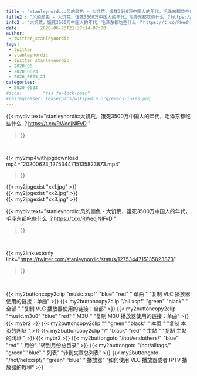 ```yaml
---
title : "stanleynordic:风的颜色 - 大饥荒，饿死3500万中国人的年代，毛泽东都吃些什么 ？https://t.co/RWedjNlFvD "
title2 : "风的颜色 - 大饥荒，饿死3500万中国人的年代，毛泽东都吃些什么 ？https://t.co/RWedjNlFvD "
info2 : "大饥荒，饿死3500万中国人的年代，毛泽东都吃些什么 ？https://t.co/RWedjNlFvD "
date:        2020-06-23T21:37:14-07:00
author:
 - twitter_stanleynordic
tags:
 - twitter
 - stanleynordic
 - twitter_stanleynordic
 - 2020_06
 - 2020_0623
 - 2020_0623_21
categories:
 - 2020_0623
#icon:        "fas fa-lock-open"
#resImgTeaser: teaserpics/wikipedia.org/emacs-jokes.png
---
```


{{< mydiv text="stanleynordic:大饥荒，饿死3500万中国人的年代，毛泽东都吃些什么 ？https://t.co/RWedjNlFvD "
>}}
<br>


{{< my2mp4withjpgdownload mp4="20200623_1275344715135823873.mp4"
>}}

{{< my2jpgexist "xx1.jpg" >}}<br>
{{< my2jpgexist "xx2.jpg" >}}<br>
{{< my2jpgexist "xx3.jpg" >}}<br>



{{< mydiv text="stanleynordic:风的颜色 - 大饥荒，饿死3500万中国人的年代，毛泽东都吃些什么 ？https://t.co/RWedjNlFvD "
>}}
<br>

{{< my2linktextonly link="https://twitter.com/stanleynordic/status/1275344715135823873"
>}}


<br>

{{< my2buttoncopy2clip "music.xspf"        "blue"   "red"    " 单曲 "  "复制 VLC 播放器使用的链接：单曲" >}} {{< my2buttoncopy2clip "/all.xspf"         "green"  "black"  " 全部 "  "复制 VLC 播放器使用的链接：全部" >}} {{< my2buttoncopy2clip "music.m3u8"        "blue"   "red"    " M3U  "    "复制 M3U 播放器使用的链接：单曲" >}} {{< mybr2 >}} {{< my2buttoncopy2clip ""                  "green"  "black"  " 本页 "    "复制 本页的网址 " >}} {{< my2buttoncopy2clip "/"                 "black"  "red"    " 主站 "    "复制 主站的网址 " >}} {{< mybr2 >}} {{< my2buttongoto      "/hot/endothers/"   "blue"   "red"    " 月份"   "转到月份总目录" >}} {{< my2buttongoto      "/hot/alltags/"     "green"  "blue"   " 列表"   "转到文章总列表" >}} {{< my2buttongoto      "/hot/helpxspf/"    "green"  "blue"   " 播放器" "如何使用 VLC 播放器或者 IPTV 播放器的教程" >}} 

